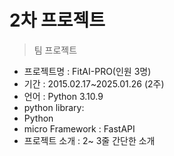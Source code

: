 # 2차 프로젝트
> 팀 프로젝트

- 프로젝트명 : FitAI-PRO(인원 3명)
- 기간 : 2015.02.17~2025.01.26 (2주)
- 언어 : Python 3.10.9
- python library:
- Python
- micro Framework : FastAPI
- 프로젝트 소개 : 2~ 3줄 간단한 소개